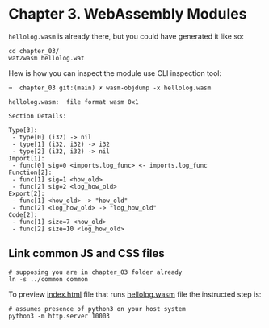 # Chapter 3. WebAssembly Modules

`hellolog.wasm` is already there, but you could have generated it like so:

```shell
cd chapter_03/
wat2wasm hellolog.wat
```

Hew is how you can inspect the module use CLI inspection tool:

```shell
➜  chapter_03 git:(main) ✗ wasm-objdump -x hellolog.wasm

hellolog.wasm:  file format wasm 0x1

Section Details:

Type[3]:
 - type[0] (i32) -> nil
 - type[1] (i32, i32) -> i32
 - type[2] (i32, i32) -> nil
Import[1]:
 - func[0] sig=0 <imports.log_func> <- imports.log_func
Function[2]:
 - func[1] sig=1 <how_old>
 - func[2] sig=2 <log_how_old>
Export[2]:
 - func[1] <how_old> -> "how_old"
 - func[2] <log_how_old> -> "log_how_old"
Code[2]:
 - func[1] size=7 <how_old>
 - func[2] size=10 <log_how_old>
 ```

 ## Link common JS and CSS files

```shell
# supposing you are in chapter_03 folder already
ln -s ../common common
```

To preview [index.html](index.html) file that runs [hellolog.wasm](hellolog.wasm) file the instructed step is:

```shell
# assumes presence of python3 on your host system
python3 -m http.server 10003
```